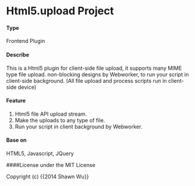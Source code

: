 Html5.upload Project
=========

#### Type
Frontend Plugin

#### Describe
This is a Html5 plugin for client-side file upload, it supports many MIME type file upload.
non-blocking designs by Webworker, to run your script in client-side background.
(All file upload and process scripts run in client-side device)

#### Feature
1. Html5 file API upload stream.
2. Make the uploads to any type of file.
3. Run your script in client background by Webworker.

#### Base on
HTML5, Javascript, JQuery

####License
under the MIT License <p>Copyright (c) {{2014 Shawn Wu}}</p>
